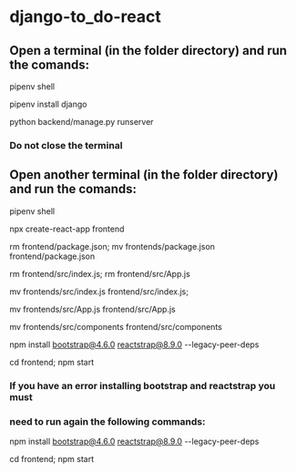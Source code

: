 # django-to_do-react

## Open a terminal (in the folder directory) and run the comands: 

pipenv shell

pipenv install django

python backend/manage.py runserver

### Do not close the terminal

## Open another terminal (in the folder directory) and run the comands:

pipenv shell

npx create-react-app frontend

rm frontend/package.json; mv frontends/package.json frontend/package.json

rm frontend/src/index.js; rm frontend/src/App.js

mv frontends/src/index.js frontend/src/index.js;

mv frontends/src/App.js frontend/src/App.js

mv frontends/src/components frontend/src/components

npm install bootstrap@4.6.0 reactstrap@8.9.0 --legacy-peer-deps

cd frontend; npm start

### If you have an error installing bootstrap and reactstrap you must 
### need to run again the following commands:

npm install bootstrap@4.6.0 reactstrap@8.9.0 --legacy-peer-deps

cd frontend; npm start

